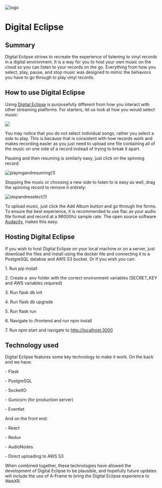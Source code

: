 ![logo](https://user-images.githubusercontent.com/88457702/151228965-257a7283-8a20-46bd-aae2-45ac676ab009.png)


Digital Eclipse
===============

Summary
-------

Digital Eclipse strives to recreate the experience of listening to vinyl
records in a digital environment. It is a way for you to host your own
music on the cloud so you can listen to your records on the go.
Everything from how you select, play, pause, and stop music was designed
to mimic the behaviors you have to go through to play vinyl records.

How to use Digital Eclipse
--------------------------

Using [Digital Eclipse](https://digital-eclipse.herokuapp.com) is purposefully different from how you interact
with other streaming platforms. For starters, let us look at how you
would select music:


![](https://user-images.githubusercontent.com/88457702/151243059-5c9b413a-7449-4321-83f0-d042bf9fdbb8.gif)



You may notice that you do not select individual songs, rather you
select a side to play. This is because that is consistent with how
records work and makes recording easier as you just need to upload one
file containing all of the music on one side of a record instead of
trying to break it apart.

Pausing and then resuming is similarly easy, just click on the spinning
record:

![playingandresuming(1)](https://user-images.githubusercontent.com/88457702/151247424-52a295cf-4767-4b20-8740-bbc283249f89.gif) 


Stopping the music or choosing a new side to listen to is easy as well,
drag the spinning record to remove it entirely:

![stopandreselect(1)](https://user-images.githubusercontent.com/88457702/151395759-b9a4e376-675b-4349-92ce-18d2c95560be.gif)


To upload music, just click the Add Album button and go through the
forms. To ensure the best experience, it is recommended to use flac as
your audio file format and record at a 96000hz sample rate. The open
source software [Audacity](https://www.audacityteam.org/), makes this
easy.

Hosting Digital Eclipse
-----------------------

If you wish to host Digital Eclipse on your local machine or on a
server, just download the files and install using the docker file and
connecting it to a PostgreSQL databse and AWS S3 bucket. Or if you wish
you can:

1\. Run pip install

2\. Create a .env folder with the correct environment variables
(SECRET\_KEY and AWS variables required)

3\. Run flask db init

4\. Run flask db upgrade

5\. Run flask run

6\. Navigate to /frontend and run npm install

7\. Run npm start and navigate to
[http://localhost:3000](http://localhost:3000/)

Technology used
---------------

Digital Eclipse features some key technology to make it work. On the
back end we have:

\- Flask

\- PostgreSQL

\- SocketIO

\- Gunicorn (for production server)

\- Eventlet

And on the front end:

\- React

\- Redux

\- AudioNodes

\- Direct uploading to AWS S3

When combined together, these technologies have allowed the development
of Digital Eclipse to be plausible, and hopefully future updates will
include the use of A-Frame to bring the Digital Eclipse experience to
WebXR.

